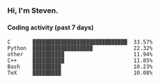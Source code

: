 ### Hi, I'm Steven.

#### Coding activity (past 7 days)
```
C       ▓▓▓▓▓▓▓▓▓▓▓▓▓▓▓▓▓▓▓▓▓▓▓▓▓▓▓▓▓▓  33.57%
Python  ▓▓▓▓▓▓▓▓▓▓▓▓▓▓▓▓▓▓▓             22.32%
other   ▓▓▓▓▓▓▓▓▓▓                      11.94%
C++     ▓▓▓▓▓▓▓▓▓▓                      11.85%
Bash    ▓▓▓▓▓▓▓▓▓                       10.23%
TeX     ▓▓▓▓▓▓▓▓▓                       10.08%
```
